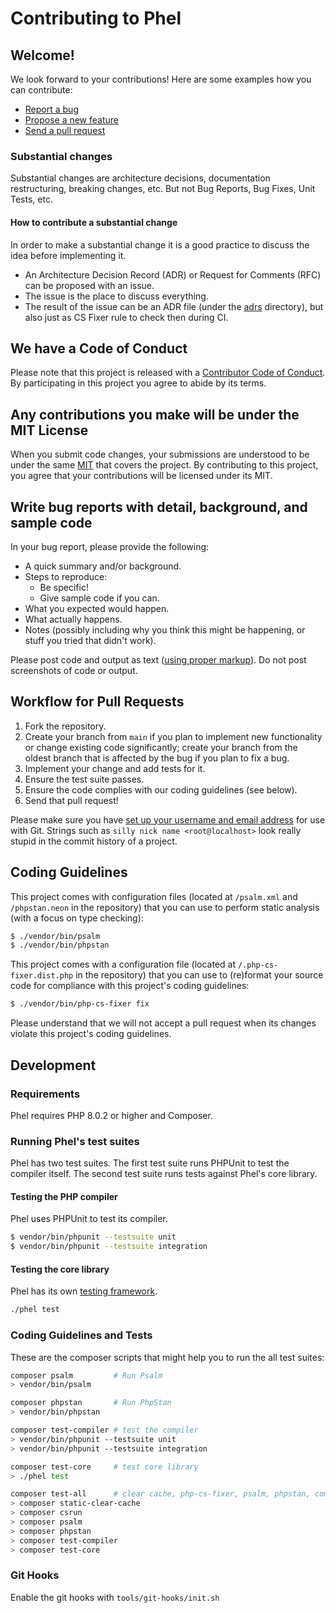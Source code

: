 # Contributing to Phel

## Welcome!

We look forward to your contributions! Here are some examples how you can contribute:

* [Report a bug](https://github.com/phel-lang/phel-lang/issues/new?labels=bug&template=BUG.md)
* [Propose a new feature](https://github.com/phel-lang/phel-lang/issues/new?labels=enhancement&template=FEATURE_REQUEST.md)
* [Send a pull request](https://github.com/phel-lang/phel-lang/pulls)

### Substantial changes

Substantial changes are architecture decisions, documentation restructuring, breaking changes, etc.
But not Bug Reports, Bug Fixes, Unit Tests, etc.

#### How to contribute a substantial change

In order to make a substantial change it is a good practice to discuss the idea before implementing it.

- An Architecture Decision Record (ADR) or Request for Comments (RFC) can be proposed with an issue.
- The issue is the place to discuss everything.
- The result of the issue can be an ADR file (under the [adrs](../adrs) directory), but also just as CS Fixer rule to check then during CI.

## We have a Code of Conduct

Please note that this project is released with a [Contributor Code of Conduct](CODE_OF_CONDUCT.md).
By participating in this project you agree to abide by its terms.

## Any contributions you make will be under the MIT License

When you submit code changes, your submissions are understood to be under the same [MIT](https://github.com/phel-lang/phel-lang/blob/master/LICENSE) that covers the project.
By contributing to this project, you agree that your contributions will be licensed under its MIT.

## Write bug reports with detail, background, and sample code

In your bug report, please provide the following:

* A quick summary and/or background.
* Steps to reproduce:
    * Be specific!
    * Give sample code if you can.
* What you expected would happen.
* What actually happens.
* Notes (possibly including why you think this might be happening, or stuff you tried that didn't work).

Please post code and output as text ([using proper markup](https://guides.github.com/features/mastering-markdown/)). 
Do not post screenshots of code or output.

## Workflow for Pull Requests

1. Fork the repository.
2. Create your branch from `main` if you plan to implement new functionality or change existing code significantly;
   create your branch from the oldest branch that is affected by the bug if you plan to fix a bug.
3. Implement your change and add tests for it.
4. Ensure the test suite passes.
5. Ensure the code complies with our coding guidelines (see below).
6. Send that pull request!

Please make sure you have [set up your username and email address](https://git-scm.com/book/en/v2/Getting-Started-First-Time-Git-Setup) for use with Git. 
Strings such as `silly nick name <root@localhost>` look really stupid in the commit history of a project.

## Coding Guidelines

This project comes with configuration files (located at `/psalm.xml` and `/phpstan.neon` in the repository) that you can use to perform static analysis (with a focus on type checking):

```bash
$ ./vendor/bin/psalm
$ ./vendor/bin/phpstan
```

This project comes with a configuration file (located at `/.php-cs-fixer.dist.php` in the repository) that you can use to (re)format your source code for compliance with this project's coding guidelines:

```bash
$ ./vendor/bin/php-cs-fixer fix
```

Please understand that we will not accept a pull request when its changes violate this project's coding guidelines.

## Development

### Requirements

Phel requires PHP 8.0.2 or higher and Composer.

### Running Phel's test suites

Phel has two test suites. The first test suite runs PHPUnit to test the compiler itself. The second test suite runs tests against Phel's core library.

#### Testing the PHP compiler

Phel uses PHPUnit to test its compiler.

```bash
$ vendor/bin/phpunit --testsuite unit
$ vendor/bin/phpunit --testsuite integration
```

#### Testing the core library

Phel has its own [testing framework](https://phel-lang.org/documentation/testing/).

```bash
./phel test
```

### Coding Guidelines and Tests

These are the composer scripts that might help you to run the all test suites:

```bash
composer psalm         # Run Psalm
> vendor/bin/psalm

composer phpstan       # Run PhpStan
> vendor/bin/phpstan

composer test-compiler # test the compiler
> vendor/bin/phpunit --testsuite unit
> vendor/bin/phpunit --testsuite integration

composer test-core     # test core library
> ./phel test

composer test-all      # clear cache, php-cs-fixer, psalm, phpstan, compiler & core tests after each other
> composer static-clear-cache
> composer csrun
> composer psalm
> composer phpstan
> composer test-compiler
> composer test-core
```

### Git Hooks

Enable the git hooks with `tools/git-hooks/init.sh`
